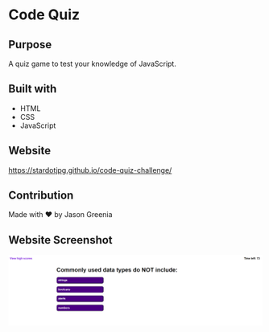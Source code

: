 # Code Quiz

## Purpose
A quiz game to test your knowledge of JavaScript.

## Built with
* HTML
* CSS
* JavaScript

## Website
https://stardotjpg.github.io/code-quiz-challenge/

## Contribution
Made with ❤️ by Jason Greenia

## Website Screenshot
![Website Screenshot](assets/img/website-screenshot.png?raw=true)

